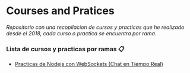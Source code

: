# Courses and Pratices

_Repositorio con una recopilacion de cursos y practicas que he realizado desde el 2018, cada curso o practica se encuentra por rama._

### Lista de cursos y practicas por ramas 📋

* [Practicas de Nodejs con WebSockets (Chat en Tiempo Real)](https://github.com/rojasarmando/Courses-and-Pratices/tree/nodejs-websocket)